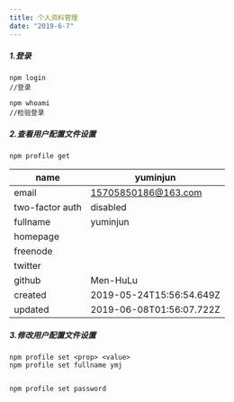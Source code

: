 ```yaml
---
title: 个人资料管理
date: "2019-6-7"
---
```


##### 1.登录

```
npm login
//登录

npm whoami
//检验登录
```


##### 2.查看用户配置文件设置

```
npm profile get
```

name | yuminjun
---|---
email |  15705850186@163.com
two-factor auth |  disabled
fullname  | yuminjun 
homepage |  
freenode  |
twitter |  
github  | Men-HuLu       
created |  2019-05-24T15:56:54.649Z
updated  |  2019-06-08T01:56:07.722Z 


##### 3.修改用户配置文件设置

```
npm profile set <prop> <value>
npm profile set fullname ymj


npm profile set password
```
